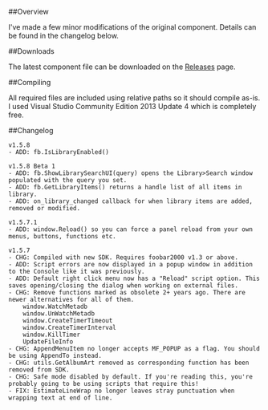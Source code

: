 ##Overview

I've made a few minor modifications of the original component. Details can be found in the changelog below.

##Downloads

The latest component file can be downloaded on the [Releases](https://github.com/marc2k3/foo_uie_wsh_panel_mod/releases) page.

##Compiling

All required files are included using relative paths so it should compile as-is. I used Visual Studio Community Edition 2013 Update 4 which is completely free.

##Changelog
```
v1.5.8
- ADD: fb.IsLibraryEnabled()

v1.5.8 Beta 1
- ADD: fb.ShowLibrarySearchUI(query) opens the Library>Search window populated with the query you set.
- ADD: fb.GetLibraryItems() returns a handle list of all items in library.
- ADD: on_library_changed callback for when library items are added, removed or modified.

v1.5.7.1
- ADD: window.Reload() so you can force a panel reload from your own menus, buttons, functions etc.

v1.5.7
- CHG: Compiled with new SDK. Requires foobar2000 v1.3 or above.
- ADD: Script errors are now displayed in a popup window in addition to the Console like it was previously.
- ADD: Default right click menu now has a "Reload" script option. This saves opening/closing the dialog when working on external files.
- CHG: Remove functions marked as obsolete 2+ years ago. There are newer alternatives for all of them.
	window.WatchMetadb 
	window.UnWatchMetadb
	window.CreateTimerTimeout
	window.CreateTimerInterval
	window.KillTimer
	UpdateFileInfo
- CHG: AppendMenuItem no longer accepts MF_POPUP as a flag. You should be using AppendTo instead.
- CHG: utils.GetAlbumArt removed as corresponding function has been removed from SDK.
- CHG: Safe mode disabled by default. If you're reading this, you're probably going to be using scripts that require this!
- FIX: EstimateLineWrap no longer leaves stray punctuation when wrapping text at end of line.
```